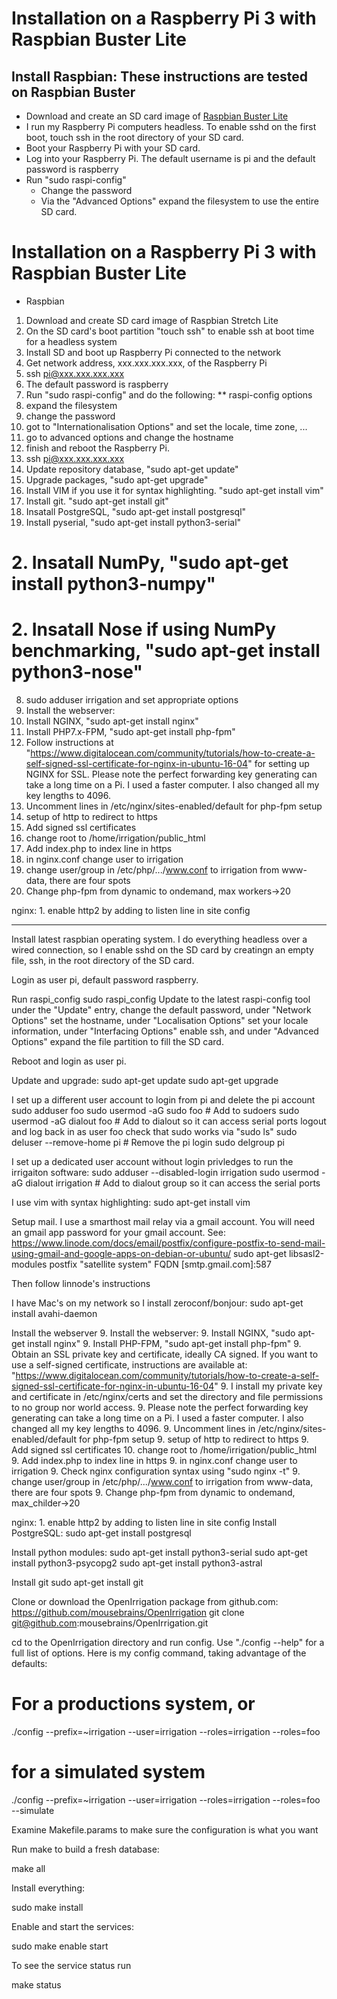 # Installation on a Raspberry Pi 3 with Raspbian Buster Lite

## Install Raspbian: These instructions are tested on Raspbian Buster
- Download and create an SD card image of [Raspbian Buster Lite](https://www.raspberrypi.org/downloads/raspbian/)
- I run my Raspberry Pi computers headless. To enable sshd on the first boot, touch ssh in the root directory of your SD card.
- Boot your Raspberry Pi with your SD card.
- Log into your Raspberry Pi. The default username is pi and the default password is raspberry
- Run "sudo raspi-config" 
  - Change the password
  - Via the "Advanced Options" expand the filesystem to use the entire SD card.

# Installation on a Raspberry Pi 3 with Raspbian Buster Lite

 * Raspbian
 1. Download and create SD card image of Raspbian Stretch Lite
 2. On the SD card's boot partition "touch ssh" to enable ssh at boot time for a headless system
 2. Install SD and boot up Raspberry Pi connected to the network
 3. Get network address, xxx.xxx.xxx.xxx, of the Raspberry Pi
 4. ssh pi@xxx.xxx.xxx.xxx
 5. The default password is raspberry
 6. Run "sudo raspi-config" and do the following:
  ** raspi-config options
  1. expand the filesystem 
  2. change the password
  3. got to "Internationalisation Options" and set the locale, time zone, ...
  4. go to advanced options and change the hostname
  5. finish and reboot the Raspberry Pi.
 7. ssh pi@xxx.xxx.xxx.xxx
 8. Update repository database, "sudo apt-get update"
 9. Upgrade packages, "sudo apt-get upgrade"
 1. Install VIM if you use it for syntax highlighting. "sudo apt-get install vim"
 1. Install git. "sudo apt-get install git"
 2. Insatall PostgreSQL, "sudo apt-get install postgresql"
 3. Install pyserial, "sudo apt-get install python3-serial"
 # 2. Insatall NumPy, "sudo apt-get install python3-numpy"
 # 2. Insatall Nose if using NumPy benchmarking, "sudo apt-get install python3-nose"
 8. sudo adduser irrigation and set appropriate options
 9. Install the webserver:
   9. Install NGINX, "sudo apt-get install nginx"
   9. Install PHP7.x-FPM, "sudo apt-get install php-fpm"
   9. Follow instructions at "https://www.digitalocean.com/community/tutorials/how-to-create-a-self-signed-ssl-certificate-for-nginx-in-ubuntu-16-04" for setting up NGINX for SSL. Please note the perfect forwarding key generating can take a long time on a Pi. I used a faster computer. I also changed all my key lengths to 4096.
   9. Uncomment lines in /etc/nginx/sites-enabled/default for php-fpm setup
   9. setup of http to redirect to https
   9. Add signed ssl certificates
   10. change root to /home/irrigation/public_html
   9. Add index.php to index line in https
   9. in nginx.conf change user to irrigation
   9. change user/group in /etc/php/.../www.conf to irrigation from www-data, there are four spots
   9. Change php-fpm from dynamic to ondemand, max workers->20


nginx:
	1. enable http2 by adding to listen line in site config

*******************

Install latest raspbian operating system. I do everything headless over a wired connection, so I enable sshd on the SD card by creatingn an empty file, ssh, in the root directory of the SD card.

Login as user pi, default password raspberry.

Run raspi_config 
sudo raspi_config
	Update to the latest raspi-config tool under the "Update" entry,
	change the default password,
	under "Network Options" set the hostname,
	under "Localisation Options" set your locale information,
	under "Interfacing Options" enable ssh, and
	under "Advanced Options" expand the file partition to fill the SD card.

Reboot and login as user pi.

Update and upgrade:
sudo apt-get update
sudo apt-get upgrade

I set up a different user account to login from pi and delete the pi account
sudo adduser foo
sudo usermod -aG sudo foo # Add to sudoers
sudo usermod -aG dialout foo # Add to dialout so it can access serial ports
logout and log back in as user foo
check that sudo works via "sudo ls"
sudo deluser --remove-home pi # Remove the pi login
sudo delgroup pi

I set up a dedicated user account without login privledges to run the irrigaiton software:
sudo adduser --disabled-login irrigation 
sudo usermod -aG dialout irrigation # Add to dialout group so it can access the serial ports

I use vim with syntax highlighting:
sudo apt-get install vim

Setup mail. I use a smarthost mail relay via a gmail account.
You will need an gmail app password for your gmail account.
See: https://www.linode.com/docs/email/postfix/configure-postfix-to-send-mail-using-gmail-and-google-apps-on-debian-or-ubuntu/
sudo apt-get libsasl2-modules postfix
	"satellite system"
	FQDN
	[smtp.gmail.com]:587

Then follow linnode's instructions

I have Mac's on my network so I install zeroconf/bonjour:
sudo apt-get install avahi-daemon

Install the webserver
 9. Install the webserver:
   9. Install NGINX, "sudo apt-get install nginx"
   9. Install PHP-FPM, "sudo apt-get install php-fpm"
   9. Obtain an SSL private key and certificate, ideally CA signed. If you want to use a self-signed certificate, instructions are available at: "https://www.digitalocean.com/community/tutorials/how-to-create-a-self-signed-ssl-certificate-for-nginx-in-ubuntu-16-04"
   9. I install my private key and certificate in /etc/nginx/certs and set the directory and file permissions to no group nor world access.
   9. Please note the perfect forwarding key generating can take a long time on a Pi. I used a faster computer. I also changed all my key lengths to 4096.
   9. Uncomment lines in /etc/nginx/sites-enabled/default for php-fpm setup
   9. setup of http to redirect to https
   9. Add signed ssl certificates
   10. change root to /home/irrigation/public_html
   9. Add index.php to index line in https
   9. in nginx.conf change user to irrigation
   9. Check nginx configuration syntax using "sudo nginx -t"
   9. change user/group in /etc/php/.../www.conf to irrigation from www-data, there are four spots
   9. Change php-fpm from dynamic to ondemand, max_childer->20


nginx:
	1. enable http2 by adding to listen line in site config
Install PostgreSQL:
sudo apt-get install postgresql

Install python modules:
sudo apt-get install python3-serial
sudo apt-get install python3-psycopg2
sudo apt-get install python3-astral

Install git
sudo apt-get install git

Clone or download the OpenIrrigation package from github.com: https://github.com/mousebrains/OpenIrrigation
git clone git@github.com:mousebrains/OpenIrrigation.git

cd to the OpenIrrigation directory and run config. Use "./config --help" for a full list of options.
Here is my config command, taking advantage of the defaults:
# For a productions system, or
./config --prefix=~irrigation --user=irrigation --roles=irrigation --roles=foo 
# for a simulated system
./config --prefix=~irrigation --user=irrigation --roles=irrigation --roles=foo  --simulate

Examine Makefile.params to make sure the configuration is what you want

Run make to build a fresh database:

make all

Install everything:

sudo make install

Enable and start the services:

sudo make enable start

To see the service status run

make status
